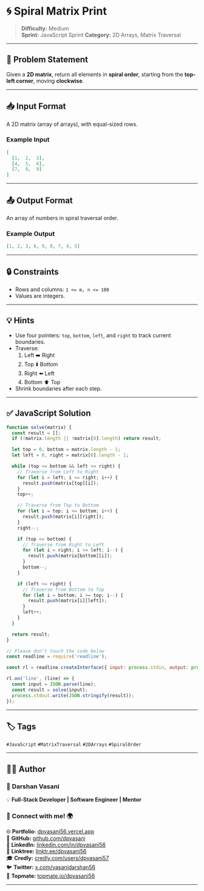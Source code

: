 # 🌀 Spiral Matrix Print

> **Difficulty:** Medium  
> **Sprint:** JavaScript Sprint
> **Category:** 2D Arrays, Matrix Traversal

---

## 📝 Problem Statement

Given a **2D matrix**, return all elements in **spiral order**, starting from the **top-left corner**, moving **clockwise**.

---

## 📥 Input Format

A 2D matrix (array of arrays), with equal-sized rows.

### Example Input

```json
[
  [1,  2,  3],
  [4,  5,  6],
  [7,  8,  9]
]
```

---

## 📤 Output Format

An array of numbers in spiral traversal order.

### Example Output

```json
[1, 2, 3, 6, 9, 8, 7, 4, 5]
```

---

## 🔒 Constraints

- Rows and columns: `1 <= m, n <= 100`
- Values are integers.

---

## 💡 Hints

- Use four pointers: `top`, `bottom`, `left`, and `right` to track current boundaries.
- Traverse:
  1. Left ➡️ Right
  2. Top ⬇️ Bottom
  3. Right ⬅️ Left
  4. Bottom ⬆️ Top
- Shrink boundaries after each step.

---

## ✅ JavaScript Solution

```js
function solve(matrix) {
  const result = [];
  if (!matrix.length || !matrix[0].length) return result;

  let top = 0, bottom = matrix.length - 1;
  let left = 0, right = matrix[0].length - 1;

  while (top <= bottom && left <= right) {
    // Traverse from Left to Right
    for (let i = left; i <= right; i++) {
      result.push(matrix[top][i]);
    }
    top++;

    // Traverse from Top to Bottom
    for (let i = top; i <= bottom; i++) {
      result.push(matrix[i][right]);
    }
    right--;

    if (top <= bottom) {
      // Traverse from Right to Left
      for (let i = right; i >= left; i--) {
        result.push(matrix[bottom][i]);
      }
      bottom--;
    }

    if (left <= right) {
      // Traverse from Bottom to Top
      for (let i = bottom; i >= top; i--) {
        result.push(matrix[i][left]);
      }
      left++;
    }
  }

  return result;
}

// Please don't touch the code below
const readline = require('readline');

const rl = readline.createInterface({ input: process.stdin, output: process.stdout });

rl.on('line', (line) => {
  const input = JSON.parse(line);
  const result = solve(input);
  process.stdout.write(JSON.stringify(result));
});
```

---

## 🏷️ Tags

`#JavaScript` `#MatrixTraversal` `#2DArrays` `#SpiralOrder`

---
## 👨‍💻 Author  

### 🚀 **Darshan Vasani**  
💡 **Full-Stack Developer | Software Engineer | Mentor**    

### 🔗 Connect with me! 🌍  
🌐 **Portfolio:** [dpvasani56.vercel.app](https://dpvasani56.vercel.app/)  
🐙 **GitHub:** [github.com/dpvasani](https://github.com/dpvasani)  
💼 **LinkedIn:** [linkedin.com/in/dpvasani56](https://www.linkedin.com/in/dpvasani56/)  
🌳 **Linktree:** [linktr.ee/dpvasani56](https://linktr.ee/dpvasani56)  
🎓 **Credly:** [credly.com/users/dpvasani57](https://www.credly.com/users/dpvasani57/)  
🐦 **Twitter:** [x.com/vasanidarshan56](https://x.com/vasanidarshan56)  
📢 **Topmate:** [topmate.io/dpvasani56](https://topmate.io/dpvasani56)  

---